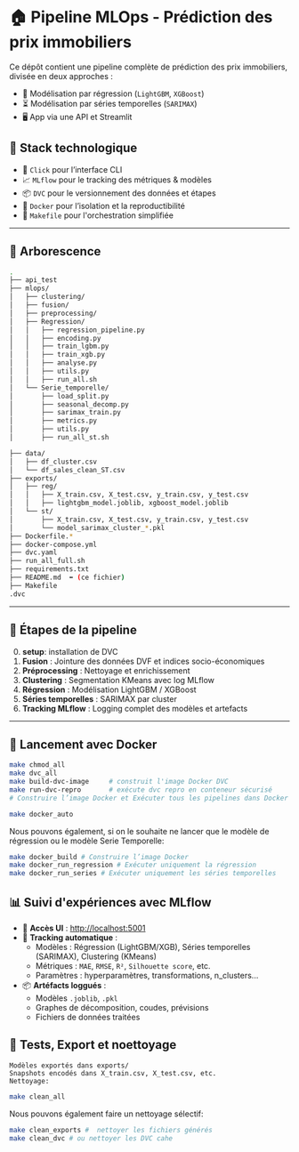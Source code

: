# 🏠 **Pipeline MLOps - Prédiction des prix immobiliers**

Ce dépôt contient une pipeline complète de prédiction des prix immobiliers, divisée en deux approches :

- 🔁 Modélisation par régression (`LightGBM`, `XGBoost`)
- ⏳ Modélisation par séries temporelles (`SARIMAX`)
- 🖥️ App via une API et Streamlit

## 🧩 Stack technologique

- 🐍 `Click` pour l’interface CLI
- 📈 `MLflow` pour le tracking des métriques & modèles
- 📦 `DVC` pour le versionnement des données et étapes
- 🐳 `Docker` pour l’isolation et la reproductibilité
- 🧪 `Makefile` pour l'orchestration simplifiée

---

## 📁 Arborescence


```bash
.
├── api_test
├── mlops/
│   ├── clustering/
│   ├── fusion/
│   ├── preprocessing/
│   ├── Regression/
│   │   ├── regression_pipeline.py
│   │   ├── encoding.py
│   │   ├── train_lgbm.py
│   │   ├── train_xgb.py
│   │   ├── analyse.py
│   │   ├── utils.py
│   │   ├── run_all.sh
│   └── Serie_temporelle/
│       ├── load_split.py
│       ├── seasonal_decomp.py
│       ├── sarimax_train.py
│       ├── metrics.py
│       ├── utils.py
│       ├── run_all_st.sh

├── data/
│   ├── df_cluster.csv
│   └── df_sales_clean_ST.csv
├── exports/
│   ├── reg/
│   │   ├── X_train.csv, X_test.csv, y_train.csv, y_test.csv
│   │   ├── lightgbm_model.joblib, xgboost_model.joblib
│   └── st/
│       ├── X_train.csv, X_test.csv, y_train.csv, y_test.csv
│       └── model_sarimax_cluster_*.pkl
├── Dockerfile.*
├── docker-compose.yml
├── dvc.yaml
├── run_all_full.sh
├── requirements.txt
├── README.md  ⬅️ (ce fichier)
├── Makefile
.dvc
```

---
## 📌 Étapes de la pipeline
0. **setup**: installation de DVC
1. **Fusion** : Jointure des données DVF et indices socio-économiques
2. **Préprocessing** : Nettoyage et enrichissement
3. **Clustering** : Segmentation KMeans avec log MLflow
4. **Régression** : Modélisation LightGBM / XGBoost
5. **Séries temporelles** : SARIMAX par cluster
6. **Tracking MLflow** : Logging complet des modèles et artefacts

---



## 🐳 Lancement avec Docker
```bash
make chmod_all
make dvc_all
make build-dvc-image     # construit l'image Docker DVC
make run-dvc-repro       # exécute dvc repro en conteneur sécurisé
# Construire l’image Docker et Exécuter tous les pipelines dans Docker

make docker_auto
```

Nous pouvons également, si on le souhaite ne lancer que le modèle de régression ou le modèle Serie Temporelle:
```bash
make docker_build # Construire l’image Docker
make docker_run_regression # Exécuter uniquement la régression
make docker_run_series # Exécuter uniquement les séries temporelles
```
## 📊 Suivi d'expériences avec MLflow

- 📍 **Accès UI** : [http://localhost:5001](http://localhost:5001)
- 🎯 **Tracking automatique** :
  - Modèles : Régression (LightGBM/XGB), Séries temporelles (SARIMAX), Clustering (KMeans)
  - Métriques : `MAE`, `RMSE`, `R²`, `Silhouette score`, etc.
  - Paramètres : hyperparamètres, transformations, n_clusters...
- 📦 **Artéfacts loggués** :
  - Modèles `.joblib`, `.pkl`
  - Graphes de décomposition, coudes, prévisions
  - Fichiers de données traitées


## 🧪 Tests, Export et noettoyage

    Modèles exportés dans exports/
    Snapshots encodés dans X_train.csv, X_test.csv, etc.
    Nettoyage:
```bash
make clean_all
```
Nous pouvons également faire un nettoyage sélectif:
```bash
make clean_exports #  nettoyer les fichiers générés
make clean_dvc # ou nettoyer les DVC cahe
```

